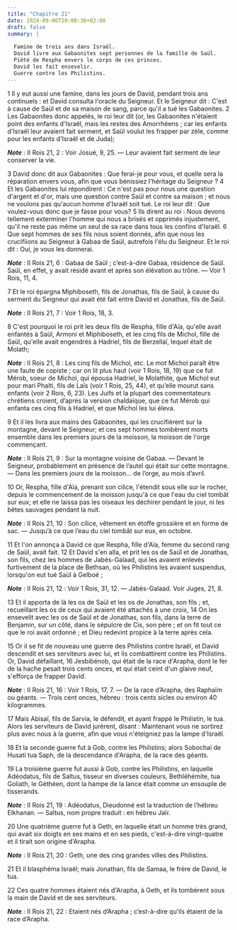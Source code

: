 ```yaml
---
title: "Chapitre 21"
date: 2024-09-06T20:00:36+02:00
draft: false
summary: |
  
  Famine de trois ans dans Israël.
  David livre aux Gabaonites sept personnes de la famille de Saül.
  Piété de Respha envers le corps de ces princes.
  David les fait ensevelir.
  Guerre contre les Philistins.
---
```



1 Il y eut aussi une famine, dans les jours de David, pendant trois ans continuels : et David consulta l'oracle du Seigneur. Et le Seigneur dit : C'est à cause de Saül et de sa maison de sang, parce qu'il a tué les Gabaonites. 2 Les Gabaonites donc appelés, le roi leur dit (or, les Gabaonites n'étaient point des enfants d'Israël, mais les restes des Amorrhéens ; car les enfants d'Israël leur avaient fait serment, et Saül voulut les frapper par zèle, comme pour les enfants d'Israël et de Juda);

***Note*** :  II Rois 21, 2 : Voir Josué, 9, 25. ― Leur avaient fait serment de leur conserver la vie.

3 David donc dit aux Gabaonites : Que ferai-je pour vous, et quelle sera la réparation envers vous, afin que vous bénissiez l'héritage du Seigneur ? 4 Et les Gabaonites lui répondirent : Ce n'est pas pour nous une question d'argent et d'or, mais une question contre Saül et contre sa maison ; et nous ne voulons pas qu'aucun homme d'Israël soit tué. Le roi leur dit : Que voulez-vous donc que je fasse pour vous? 5 Ils dirent au roi : Nous devons tellement exterminer l'homme qui nous a brisés et opprimés injustement, qu'il ne reste pas même un seul de sa race dans tous les confins d'Israël. 6 Que sept hommes de ses fils nous soient donnés, afin que nous les crucifiions au Seigneur à Gabaa de Saül, autrefois l'élu du Seigneur. Et le roi dit : Oui, je vous les donnerai.

***Note*** :  II Rois 21, 6 : Gabaa de Saül ; c’est-à-dire Gabaa, résidence de Saül. Saül, en effet, y avait résidé avant et après son élévation au trône. ― Voir 1 Rois, 11, 4.


7 Et le roi épargna Miphiboseth, fils de Jonathas, fils de Saül, à cause du serment du Seigneur qui avait été fait entre David et Jonathas, fils de Saül.

***Note*** :  II Rois 21, 7 : Voir 1 Rois, 18, 3.

8 C'est pourquoi le roi prit les deux fils de Respha, fille d'Aïa, qu'elle avait enfantés à Saül, Armoni et Miphiboseth, et les cinq fils de Michol, fille de Saül, qu'elle avait engendrés à Hadriel, fils de Berzellaï, lequel était de Molath;

***Note*** :  II Rois 21, 8 : Les cinq fils de Michol, etc. Le mot Michol paraît être une faute de copiste ; car on lit plus haut (voir 1 Rois, 18, 19) que ce fut Mérob, soeur de Michol, qui épousa Hadriel, le Molathite, que Michol eut pour mari Phalti, fils de Laïs (voir 1 Rois, 25, 44), et qu’elle mourut sans enfants (voir 2 Rois, 6, 23). Les Juifs et la plupart des commentateurs chrétiens croient, d’après la version chaldaïque, que ce fut Mérob qui enfanta ces cinq fils à Hadriel, et que Michol les lui éleva.

9 Et il les livra aux mains des Gabaonites, qui les crucifièrent sur la montagne, devant le Seigneur; et ces sept hommes tombèrent morts ensemble dans les premiers jours de la moisson, la moisson de l'orge commençant.

***Note*** :  II Rois 21, 9 : Sur la montagne voisine de Gabaa. ― Devant le Seigneur, probablement en présence de l’autel qui était sur cette montagne. ― Dans les premiers jours de la moisson… de l’orge, au mois d’avril.


10 Or, Respha, fille d'Aïa, prenant son cilice, l'étendit sous elle sur le rocher, depuis le commencement de la moisson jusqu'à ce que l'eau du ciel tombât sur eux; et elle ne laissa pas les oiseaux les déchirer pendant le jour, ni les bêtes sauvages pendant la nuit.

***Note*** :  II Rois 21, 10 : Son cilice, vêtement en étoffe grossière et en forme de sac. ― Jusqu’à ce que l’eau du ciel tombât sur eux, en octobre.

11 Et l'on annonça à David ce que Respha, fille d'Aïa, femme du second rang de Saül, avait fait. 12 Et David s'en alla, et prit les os de Saül et de Jonathas, son fils, chez les hommes de Jabès-Galaad, qui les avaient enlevés furtivement de la place de Bethsan, où les Philistins les avaient suspendus, lorsqu'on eut tué Saül à Gelboé ;

***Note*** :  II Rois 21, 12 : Voir 1 Rois, 31, 12. ― Jabès-Galaad. Voir Juges, 21, 8.

13 Et il apporta de là les os de Saül et les os de Jonathas, son fils ; et, recueillant les os de ceux qui avaient été attachés à une croix, 14 On les ensevelit avec les os de Saül et de Jonathas, son fils, dans la terre de Benjamin, sur un côté, dans le sépulcre de Cis, son père ; et on fit tout ce que le roi avait ordonné ; et Dieu redevint propice à la terre après cela.


15 Or il se fit de nouveau une guerre des Philistins contre Israël, et David descendit et ses serviteurs avec lui, et ils combattirent contre les Philistins. Or, David défaillant, 16 Jesbibénob, qui était de la race d'Arapha, dont le fer de la hache pesait trois cents onces, et qui était ceint d'un glaive neuf, s'efforça de frapper David.

***Note*** :  II Rois 21, 16 : Voir 1 Rois, 17, 7. ― De la race d’Arapha, des Raphaïm ou géants. ― Trois cent onces, hébreu : trois cents sicles ou environ 40 kilogrammes.

17 Mais Abisaï, fils de Sarvia, le défendit, et ayant frappé le Philistin, le tua. Alors les serviteurs de David jurèrent, disant : Maintenant vous ne sortirez plus avec nous à la guerre, afin que vous n'éteigniez pas la lampe d'Israël.


18 Et la seconde guerre fut à Gob, contre les Philistins; alors Sobochaï de Husati tua Saph, de la descendance d'Arapha, de la race des géants.


19 La troisième guerre fut aussi à Gob, contre les Philistins, en laquelle Adéodatus, fils de Saltus, tisseur en diverses couleurs, Bethléhémite, tua Goliath, le Géthéen, dont la hampe de la lance était comme un ensouple de tisserands.

***Note*** :  II Rois 21, 19 : Adéodatus, Dieudonné est la traduction de l’hébreu Elkhanan. ― Saltus, nom propre traduit : en hébreu Jaïr.


20 Une quatrième guerre fut à Geth, en laquelle était un homme très grand, qui avait six doigts en ses mains et en ses pieds, c'est-à-dire vingt-quatre et il tirait son origine d'Arapha.

***Note*** :  II Rois 21, 20 : Geth, une des cinq grandes villes des Philistins.

21 Et il blasphéma Israël; mais Jonathan, fils de Samaa, le frère de David, le tua.


22 Ces quatre hommes étaient nés d'Arapha, à Geth, et ils tombèrent sous la main de David et de ses serviteurs.

***Note*** :  II Rois 21, 22 : Etaient nés d’Arapha ; c’est-à-dire qu’ils étaient de la race d’Arapha.

